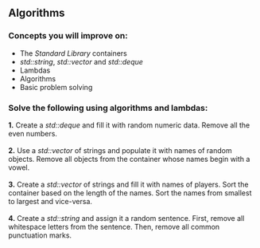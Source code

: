 ## Algorithms

### Concepts you will improve on:

- The <i>Standard Library</i> containers
- <i>std::string</i>, <i>std::vector</i> and <i>std::deque</i> 
- Lambdas
- Algorithms
- Basic problem solving

### Solve the following using algorithms and lambdas:

<b>1.</b> Create a <i>std::deque</i> and fill it with random numeric data. Remove all the even numbers. <br> <br>
<b>2.</b> Use a <i>std::vector</i> of strings and populate it with names of random objects. Remove all objects from the container whose names begin with a vowel. <br> <br>
<b>3.</b> Create a <i>std::vector</i> of strings and fill it with names of players. Sort the container based on the length of the names. Sort the names from smallest to largest and vice-versa. <br> <br>
<b>4.</b> Create a <i>std::string</i> and assign it a random sentence. First, remove all whitespace letters from the sentence. Then, remove all common punctuation marks.
